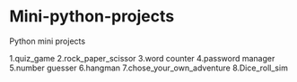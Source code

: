 # Mini-python-projects
Python mini projects

1.quiz_game
2.rock_paper_scissor
3.word counter
4.password manager
5.number guesser
6.hangman
7.chose_your_own_adventure
8.Dice_roll_sim
